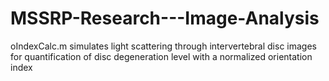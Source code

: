 # MSSRP-Research---Image-Analysis
oIndexCalc.m simulates light scattering through intervertebral disc images for quantification of disc degeneration level with a normalized orientation index
